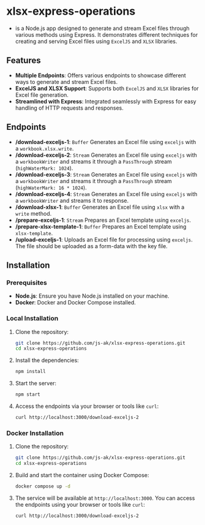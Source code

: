 # xlsx-express-operations
- is a Node.js app designed to generate and stream Excel files through various methods using Express. It demonstrates different techniques for creating and serving Excel files using `ExcelJS` and `XLSX` libraries.

## Features

- **Multiple Endpoints**: Offers various endpoints to showcase different ways to generate and stream Excel files.
- **ExcelJS and XLSX Support**: Supports both `ExcelJS` and `XLSX` libraries for Excel file generation.
- **Streamlined with Express**: Integrated seamlessly with Express for easy handling of HTTP requests and responses.

## Endpoints

- **/download-exceljs-1**: `Buffer` Generates an Excel file using `exceljs` with a `workbook.xlsx.write`.
- **/download-exceljs-2**: `Stream` Generates an Excel file using `exceljs` with a `workbookWriter` and streams it through a `PassThrough` stream (`highWaterMark: 1024`).
- **/download-exceljs-3**: `Stream` Generates an Excel file using `exceljs` with a `workbookWriter` and streams it through a `PassThrough` stream (`highWaterMark: 16 * 1024`).
- **/download-exceljs-4**: `Stream` Generates an Excel file using `exceljs` with a `workbookWriter` and streams it to response.
- **/download-xlsx-1**: `Buffer` Generates an Excel file using `xlsx` with a `write` method.
- **/prepare-exceljs-1**: `Stream` Prepares an Excel template using `exceljs`.
- **/prepare-xlsx-template-1**: `Buffer` Prepares an Excel template using `xlsx-template`.
- **/upload-exceljs-1**: Uploads an Excel file for processing using `exceljs`. The file should be uploaded as a form-data with the key file.

## Installation

### Prerequisites

- **Node.js**: Ensure you have Node.js installed on your machine.
- **Docker**: Docker and Docker Compose installed.

### Local Installation

1. Clone the repository:

    ```bash
    git clone https://github.com/js-ak/xlsx-express-operations.git
    cd xlsx-express-operations
    ```

2. Install the dependencies:

    ```bash
    npm install
    ```

3. Start the server:

    ```bash
    npm start
    ```

4. Access the endpoints via your browser or tools like `curl`:

    ```bash
    curl http://localhost:3000/download-exceljs-2
    ```

### Docker Installation

1. Clone the repository:

    ```bash
    git clone https://github.com/js-ak/xlsx-express-operations.git
    cd xlsx-express-operations
    ```

2. Build and start the container using Docker Compose:

    ```bash
    docker compose up -d
    ```

3. The service will be available at `http://localhost:3000`. You can access the endpoints using your browser or tools like `curl`:

    ```bash
    curl http://localhost:3000/download-exceljs-2
    ```

